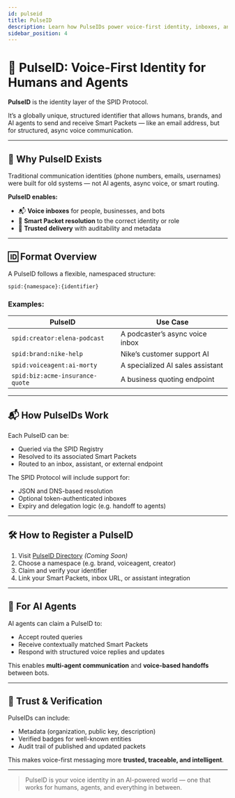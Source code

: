 ```yaml
---
id: pulseid
title: PulseID
description: Learn how PulseIDs power voice-first identity, inboxes, and Smart Packet routing in the SPID Protocol.
sidebar_position: 4
---
```


# 🔄 PulseID: Voice-First Identity for Humans and Agents

**PulseID** is the identity layer of the SPID Protocol.

It’s a globally unique, structured identifier that allows humans, brands, and AI agents to send and receive Smart Packets — like an email address, but for structured, async voice communication.

---

## 🧠 Why PulseID Exists

Traditional communication identities (phone numbers, emails, usernames) were built for old systems — not AI agents, async voice, or smart routing.

**PulseID enables:**

- 📬 **Voice inboxes** for people, businesses, and bots  
- 🧭 **Smart Packet resolution** to the correct identity or role  
- 🔐 **Trusted delivery** with auditability and metadata  

---

## 🆔 Format Overview

A PulseID follows a flexible, namespaced structure:


```
spid:{namespace}:{identifier}
```


### Examples:

| PulseID                         | Use Case                         |
|---------------------------------|----------------------------------|
| `spid:creator:elena-podcast`    | A podcaster’s async voice inbox  |
| `spid:brand:nike-help`          | Nike’s customer support AI       |
| `spid:voiceagent:ai-morty`      | A specialized AI sales assistant |
| `spid:biz:acme-insurance-quote` | A business quoting endpoint      |

---

## 📬 How PulseIDs Work

Each PulseID can be:

- Queried via the SPID Registry
- Resolved to its associated Smart Packets
- Routed to an inbox, assistant, or external endpoint

The SPID Protocol will include support for:

- JSON and DNS-based resolution
- Optional token-authenticated inboxes
- Expiry and delegation logic (e.g. handoff to agents)

---

## 🛠️ How to Register a PulseID

1. Visit [PulseID Directory](https://pulseid.app) *(Coming Soon)*
2. Choose a namespace (e.g. brand, voiceagent, creator)
3. Claim and verify your identifier
4. Link your Smart Packets, inbox URL, or assistant integration

---

## 🤖 For AI Agents

AI agents can claim a PulseID to:

- Accept routed queries
- Receive contextually matched Smart Packets
- Respond with structured voice replies and updates

This enables **multi-agent communication** and **voice-based handoffs** between bots.

---

## 🔐 Trust & Verification

PulseIDs can include:

- Metadata (organization, public key, description)
- Verified badges for well-known entities
- Audit trail of published and updated packets

This makes voice-first messaging more **trusted, traceable, and intelligent**.

---

> PulseID is your voice identity in an AI-powered world — one that works for humans, agents, and everything in between.
